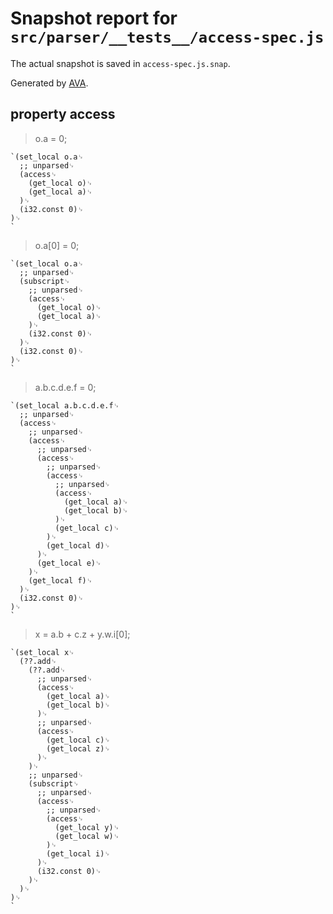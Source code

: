 # Snapshot report for `src/parser/__tests__/access-spec.js`

The actual snapshot is saved in `access-spec.js.snap`.

Generated by [AVA](https://ava.li).

## property access

> o.a = 0;

    `(set_local o.a␊
      ;; unparsed␊
      (access␊
        (get_local o)␊
        (get_local a)␊
      )␊
      (i32.const 0)␊
    )␊
    `

> o.a[0] = 0;

    `(set_local o.a␊
      ;; unparsed␊
      (subscript␊
        ;; unparsed␊
        (access␊
          (get_local o)␊
          (get_local a)␊
        )␊
        (i32.const 0)␊
      )␊
      (i32.const 0)␊
    )␊
    `

> a.b.c.d.e.f = 0;

    `(set_local a.b.c.d.e.f␊
      ;; unparsed␊
      (access␊
        ;; unparsed␊
        (access␊
          ;; unparsed␊
          (access␊
            ;; unparsed␊
            (access␊
              ;; unparsed␊
              (access␊
                (get_local a)␊
                (get_local b)␊
              )␊
              (get_local c)␊
            )␊
            (get_local d)␊
          )␊
          (get_local e)␊
        )␊
        (get_local f)␊
      )␊
      (i32.const 0)␊
    )␊
    `

> x = a.b + c.z + y.w.i[0];

    `(set_local x␊
      (??.add␊
        (??.add␊
          ;; unparsed␊
          (access␊
            (get_local a)␊
            (get_local b)␊
          )␊
          ;; unparsed␊
          (access␊
            (get_local c)␊
            (get_local z)␊
          )␊
        )␊
        ;; unparsed␊
        (subscript␊
          ;; unparsed␊
          (access␊
            ;; unparsed␊
            (access␊
              (get_local y)␊
              (get_local w)␊
            )␊
            (get_local i)␊
          )␊
          (i32.const 0)␊
        )␊
      )␊
    )␊
    `
